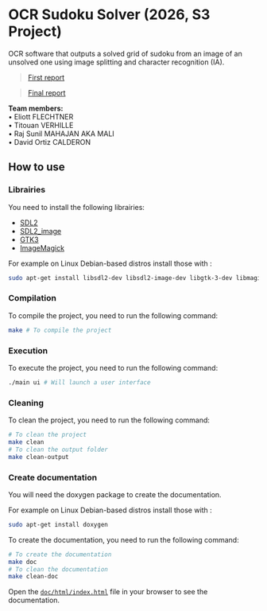 # OCR Sudoku Solver (2026, S3 Project)

OCR software that outputs a solved grid of sudoku from an image of an unsolved one using image splitting and character recognition (IA).

> [First report](rapport_1.pdf)

> [Final report](rapport_1.pdf)

**Team members:**  
• Eliott FLECHTNER  
• Titouan VERHILLE  
• Raj Sunil MAHAJAN AKA MALI  
• David Ortiz CALDERON

## How to use

### Librairies

You need to install the following librairies:

- [SDL2](https://wiki.libsdl.org/SDL2/Installation)
- [SDL2_image](https://wiki.libsdl.org/SDL_image/FrontPage)
- [GTK3](https://www.gtk.org/docs/installations/linux)
- [ImageMagick](https://imagemagick.org/script/install-source.php)

For example on Linux Debian-based distros install those with :

```bash
sudo apt-get install libsdl2-dev libsdl2-image-dev libgtk-3-dev libmagickwand-dev
```

### Compilation

To compile the project, you need to run the following command:

```bash
make # To compile the project
```

### Execution

To execute the project, you need to run the following command:

```bash
./main ui # Will launch a user interface
```

### Cleaning

To clean the project, you need to run the following command:

```bash
# To clean the project
make clean
# To clean the output folder
make clean-output
```

### Create documentation

You will need the doxygen package to create the documentation.

For example on Linux Debian-based distros install those with :

```bash
sudo apt-get install doxygen
```

To create the documentation, you need to run the following command:

```bash
# To create the documentation
make doc
# To clean the documentation
make clean-doc
```

Open the [`doc/html/index.html`](doc/html/index.html) file in your browser to see the documentation.
